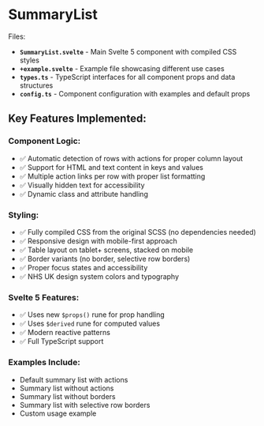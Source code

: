 # SummaryList

Files:

- **`SummaryList.svelte`** - Main Svelte 5 component with compiled CSS styles
- **`+example.svelte`** - Example file showcasing different use cases
- **`types.ts`** - TypeScript interfaces for all component props and data structures
- **`config.ts`** - Component configuration with examples and default props

## Key Features Implemented:

### Component Logic:
- ✅ Automatic detection of rows with actions for proper column layout
- ✅ Support for HTML and text content in keys and values
- ✅ Multiple action links per row with proper list formatting
- ✅ Visually hidden text for accessibility
- ✅ Dynamic class and attribute handling

### Styling:
- ✅ Fully compiled CSS from the original SCSS (no dependencies needed)
- ✅ Responsive design with mobile-first approach
- ✅ Table layout on tablet+ screens, stacked on mobile
- ✅ Border variants (no border, selective row borders)
- ✅ Proper focus states and accessibility
- ✅ NHS UK design system colors and typography

### Svelte 5 Features:
- ✅ Uses new `$props()` rune for prop handling
- ✅ Uses `$derived` rune for computed values
- ✅ Modern reactive patterns
- ✅ Full TypeScript support

### Examples Include:
- Default summary list with actions
- Summary list without actions
- Summary list without borders
- Summary list with selective row borders
- Custom usage example
